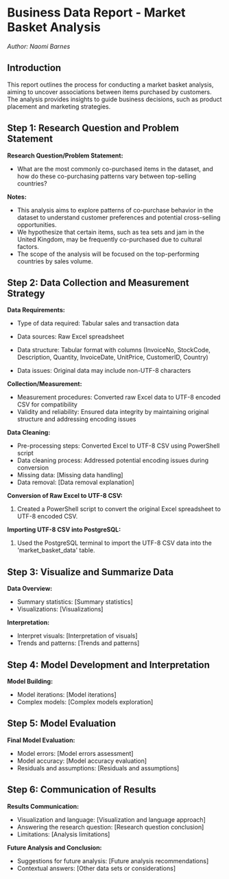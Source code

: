 # Business Data Report - Market Basket Analysis
*Author: Naomi Barnes*

## Introduction
This report outlines the process for conducting a market basket analysis, aiming to uncover associations between items purchased by customers. The analysis provides insights to guide business decisions, such as product placement and marketing strategies.

## Step 1: Research Question and Problem Statement
**Research Question/Problem Statement:**
- What are the most commonly co-purchased items in the dataset, and how do these co-purchasing patterns vary between top-selling countries?
  
**Notes:**
- This analysis aims to explore patterns of co-purchase behavior in the dataset to understand customer preferences and potential cross-selling opportunities.
- We hypothesize that certain items, such as tea sets and jam in the United Kingdom, may be frequently co-purchased due to cultural factors.
- The scope of the analysis will be focused on the top-performing countries by sales volume.

## Step 2: Data Collection and Measurement Strategy
**Data Requirements:**
- Type of data required: Tabular sales and transaction data
- Data sources: Raw Excel spreadsheet
- Data structure: Tabular format with columns (InvoiceNo, StockCode, Description, Quantity, InvoiceDate, UnitPrice, CustomerID, Country)

- Data issues: Original data may include non-UTF-8 characters

**Collection/Measurement:**
- Measurement procedures: Converted raw Excel data to UTF-8 encoded CSV for compatibility
- Validity and reliability: Ensured data integrity by maintaining original structure and addressing encoding issues

**Data Cleaning:**
- Pre-processing steps: Converted Excel to UTF-8 CSV using PowerShell script
- Data cleaning process: Addressed potential encoding issues during conversion
- Missing data: [Missing data handling]
- Data removal: [Data removal explanation]

**Conversion of Raw Excel to UTF-8 CSV:**

1. Created a PowerShell script to convert the original Excel spreadsheet to UTF-8 encoded CSV.

**Importing UTF-8 CSV into PostgreSQL:**

1. Used the PostgreSQL terminal to import the UTF-8 CSV data into the 'market_basket_data' table.

## Step 3: Visualize and Summarize Data
**Data Overview:**
- Summary statistics: [Summary statistics]
- Visualizations: [Visualizations]

**Interpretation:**
- Interpret visuals: [Interpretation of visuals]
- Trends and patterns: [Trends and patterns]

## Step 4: Model Development and Interpretation
**Model Building:**
- Model iterations: [Model iterations]
- Complex models: [Complex models exploration]

## Step 5: Model Evaluation
**Final Model Evaluation:**
- Model errors: [Model errors assessment]
- Model accuracy: [Model accuracy evaluation]
- Residuals and assumptions: [Residuals and assumptions]

## Step 6: Communication of Results
**Results Communication:**
- Visualization and language: [Visualization and language approach]
- Answering the research question: [Research question conclusion]
- Limitations: [Analysis limitations]

**Future Analysis and Conclusion:**
- Suggestions for future analysis: [Future analysis recommendations]
- Contextual answers: [Other data sets or considerations]
